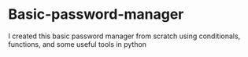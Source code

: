 # Basic-password-manager
I created this basic password manager from scratch using conditionals, functions, and some useful tools in python 
